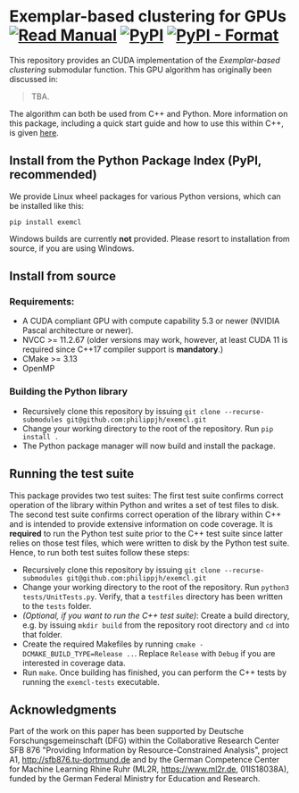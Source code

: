 # Exemplar-based clustering for GPUs [![Read Manual](https://img.shields.io/badge/read-manual-informational)](https://philippjh.github.io/exemcl/) [![PyPI](https://img.shields.io/pypi/v/exemcl)](https://pypi.org/project/exemcl/) [![PyPI - Format](https://img.shields.io/pypi/format/exemcl)](https://pypi.org/project/exemcl/)

This repository provides an CUDA implementation of the *Exemplar-based clustering* submodular function. This GPU algorithm has originally been discussed in:

> TBA.

The algorithm can both be used from C++ and Python. More information on this package, including a quick start guide and how to use this within C++, is
given [here](https://philippjh.github.io/exemcl/).

## Install from the Python Package Index (PyPI, recommended)

We provide Linux wheel packages for various Python versions, which can be installed like this:

```
pip install exemcl
```

Windows builds are currently **not** provided. Please resort to installation from source, if you are using Windows.

## Install from source

### Requirements:

- A CUDA compliant GPU with compute capability 5.3 or newer (NVIDIA Pascal architecture or newer).
- NVCC >= 11.2.67 (older versions may work, however, at least CUDA 11 is required since C++17 compiler support is **mandatory**.)
- CMake >= 3.13
- OpenMP

### Building the Python library

- Recursively clone this repository by issuing `git clone --recurse-submodules git@github.com:philippjh/exemcl.git`
- Change your working directory to the root of the repository. Run `pip install .`
- The Python package manager will now build and install the package.

## Running the test suite

This package provides two test suites: The first test suite confirms correct operation of the library within Python and writes a set of test files to disk. The second test suite
confirms correct operation of the library within C++ and is intended to provide extensive information on code coverage. It is **required** to run the Python test suite prior to the
C++ test suite since latter relies on those test files, which were written to disk by the Python test suite. Hence, to run both test suites follow these steps:

- Recursively clone this repository by issuing `git clone --recurse-submodules git@github.com:philippjh/exemcl.git`
- Change your working directory to the root of the repository. Run `python3 tests/UnitTests.py`. Verify, that a `testfiles` directory has been written to the `tests` folder.
- *(Optional, if you want to run the C++ test suite)*: Create a build directory, e.g. by issuing `mkdir build` from the repository root directory and `cd` into that folder.
- Create the required Makefiles by running `cmake -DCMAKE_BUILD_TYPE=Release ..`. Replace `Release` with `Debug` if you are interested in coverage data.
- Run `make`. Once building has finished, you can perform the C++ tests by running the `exemcl-tests` executable.

## Acknowledgments

Part of the work on this paper has been supported by Deutsche Forschungsgemeinschaft (DFG) within the Collaborative Research Center SFB 876 "Providing Information by
Resource-Constrained Analysis", project A1, http://sfb876.tu-dortmund.de and by the German Competence Center for Machine Learning Rhine Ruhr
(ML2R, https://www.ml2r.de, 01IS18038A), funded by the German Federal Ministry for Education and Research.  